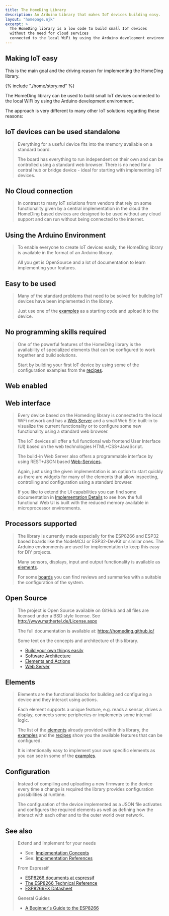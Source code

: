 ```yaml
---
title: The HomeDing Library
description: An Arduino Library that makes IoT devices building easy.
layout: "homepage.njk"
excerpt: >
  The HomeDing library is a low code to build small IoT devices
  without the need for cloud services 
  connected to the local WiFi by using the Arduino development environment.
---
```


## Making IoT easy

This is the main goal and the driving reason for implementing the HomeDing library.

{% include "./home/story.md" %}

The HomeDing library can be used to build small IoT devices connected to the local WiFi by using the Arduino development environment.

The approach is very different to many other IoT solutions regarding these reasons:


## IoT devices can be used standalone

> Everything for a useful device fits into the memory available on a standard board.
>
> The board has everything to run independent on their own and can be controlled using a standard web browser.
> There is no need for a central hub or bridge device - ideal for starting with implementing IoT devices.


## No Cloud connection

> In contrast to many IoT solutions from vendors that rely on some functionality given by a central implementation in the cloud the HomeDing based devices
> are designed to be used without any cloud support and can run without being connected to the internet.


## Using the Arduino Environment

> To enable everyone to create IoT devices easily, the HomeDing library is available in the format of an Arduino library.
>
> All you get is OpenSource and a lot of documentation to learn implementing your features.


## Easy to be used

> Many of the standard problems that need to be solved for building IoT devices have been implemented in the library.
>
> Just use one of the [examples](/examples/index.md) as a starting code and upload it to the device.


## No programming skills required

> One of the powerful features of the HomeDing library is the availability of specialized elements that can be configured to work together and build solutions.
>
> Start by building your first IoT device by using some of the configuration examples from the [recipes](/recipes/index.md).


## Web enabled

## Web interface

> Every device based on the Homeding library is connected to the local WiFi network and has a [Web Server](/concepts/paper04.md)
> and a small Web Site built-in to visualize the current functionality or to configure some new functionality using a standard web browser.
>
> The IoT devices all offer a full functional web frontend User Interface (UI) based on the web technologies HTML+CSS+JavaScript.
>
> The build-in Web Server also offers a programmable interface by using REST+JSON based [Web-Services](/dev/webservices.md).
>
> Again, just using the given implementation is an option to start quickly as there are widgets for many of the elements
> that allow inspecting, controlling and configuration using a standard browser.
>
> If you like to extend the UI capabilities you can find some documentation in [Implementation Details](/dev/index.md) to see
> how the full functional Web UI is built with the reduced memory available in microprocessor environments.


## Processors supported

> The library is currently made especially for the ESP8266 and ESP32 based boards like the NodeMCU or ESP32-DevKit or similar ones.
> The Arduino environments are used for implementation to keep this easy for DIY projects.
>
> Many sensors, displays, input and output functionality is available as [elements](/elements/index.md).
>
> For some [boards](/boards/index.md) you can find reviews and summaries with a suitable the configuration of the system.


## Open Source

> The project is Open Source available on GitHub and all files are licensed under a BSD style license.
> See <http://www.mathertel.de/License.aspx>
>
> The full documentation is available at: <https://homeding.github.io/>
>
> Some text on the concepts and architecture of this library.
>
> * [Build your own things easily](/concepts/paper01.md)
> * [Software Architecture](/concepts/paper02.md)
> * [Elements and Actions](/concepts/paper03.md)
> * [Web Server](/concepts/paper04.md)


## Elements

> Elements are the functional blocks for building and configuring a device and they interact using actions.
>
> Each element supports a unique feature, e.g. reads a sensor, drives a display, connects some peripheries or implements some internal logic.
>
> The list of the [elements](/elements/index.md) already provided within this library,
> the [examples](/examples/index.md) and the [recipes](/recipes/index.md) show you the available features that can be configured.
>
> It is intentionally easy to implement your own specific elements as you can see in some of the [examples](/examples/index.md).


## Configuration

> Instead of compiling and uploading a new firmware to the device every time a change is required
> the library provides configuration possibilities at runtime.
>
> The configuration of the device implemented as a JSON file activates and configures the required elements
> as well as defining how the interact with each other and to the outer world over network.


## See also

> Extend and Implement for your needs
>
> * See: [Implementation Concepts](/concepts/index.md)
> * See: [Implementation References](/dev/index.md)
>
> From Espressif
>
> * [ESP8266 documents at espressif](https://www.espressif.com/en/support/download/documents?keys=ESP8266)
> * [The ESP8266 Technical Reference](https://www.espressif.com/sites/default/files/documentation/esp8266-technical_reference_en.pdf)
> * [ESP8266EX Datasheet](https://www.espressif.com/sites/default/files/documentation/0a-esp8266ex_datasheet_en.pdf)
>
> General Guides
>
> * [A Beginner's Guide to the ESP8266](https://tttapa.github.io/ESP8266/Chap01%20-%20ESP8266.html)
